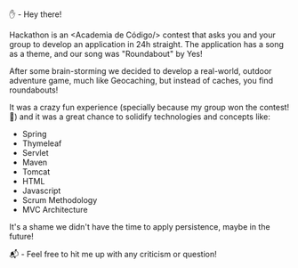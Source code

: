 ✋ - Hey there!

Hackathon is an <Academia de Código/> contest that asks you and your group to develop an application in 24h straight. 
The application has a song as a theme, and our song was "Roundabout" by Yes!

After some brain-storming we decided to develop a real-world, outdoor adventure game, much like Geocaching, but instead of caches, you find roundabouts!

It was a crazy fun experience (specially because my group won the contest! 💪) and it was a great chance to solidify technologies and concepts like:
- Spring
- Thymeleaf
- Servlet
- Maven
- Tomcat
- HTML
- Javascript
- Scrum Methodology
- MVC Architecture

It's a shame we didn't have the time to apply persistence, maybe in the future!

📬 - Feel free to hit me up with any criticism or question!
